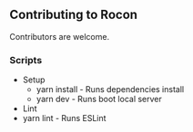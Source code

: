 ## Contributing to Rocon

Contributors are welcome.

### Scripts

* Setup
  * yarn install - Runs dependencies install
  * yarn dev - Runs boot local server
 * Lint
  * yarn lint - Runs ESLint
